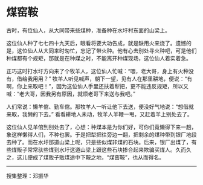 # 煤窑鞍

古时，有位仙人，从大同带来些煤种，准备种在水圩村东面的山梁上。

这位仙人种了七七四十九天后，眼看将要大功告成，就是缺用火来烧了。遗憾的是，这位仙人从大同来时匆忙，忘记了带火种。他有心去别处寻火种吧，可是他们种煤都有个规矩，那就是在种煤之时，不能离开种煤现场，这位仙人着实着急。

正巧这时打水圩方向来了个牧羊人，这位仙人忙喊：“喂，老大哥，身上有火种没有，借给我用用？” 牧羊人听见喊声，朝下一望，见有人在那里耕地，便说：“有啊，你上来取吧！”，因为这位仙人手里还扶着犁把，更不能违反规矩，所以又喊：“老大哥，因我另有原因，就烦老哥下来送与我吧。”

人们常说：懒羊倌、勤车倌。那牧羊人一听让他下去送，便没好气地说：“想借就来取，我懒的下去。” 看看耕地人未动，牧羊人羊鞭一甩，又赶着羊上别处去了。

这位仙人见羊倌到别处去了，心想：种煤本是为你们好，可你们竟懒得下来一趟，象这样懒得人们，不种也罢。于是把犁把往旁边一翻，把剩余的煤种带到银厂地段去种了。而在水圩那道山梁上呢，只是些似煤非煤的石块。后来，银厂出煤了，有些煤販子常常驮些煤到水圩这道山梁上跟这些石块掺合起来欺骗买煤人。久而久之，这儿便成了煤贩子贩煤途中下鞍之地，“煤窑鞍”，也从而得名。

---

搜集整理：邓振华
